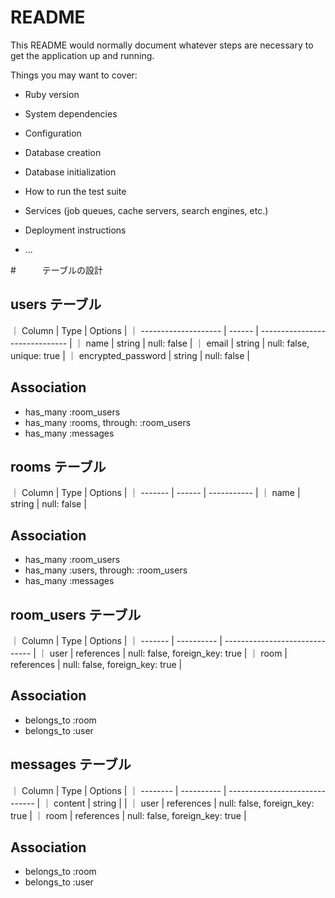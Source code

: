 # README

This README would normally document whatever steps are necessary to get the
application up and running.

Things you may want to cover:

* Ruby version

* System dependencies

* Configuration

* Database creation

* Database initialization

* How to run the test suite

* Services (job queues, cache servers, search engines, etc.)

* Deployment instructions

* ...

#　　　テーブルの設計

## users テーブル

｜ Column               | Type   | Options                        |
｜ -------------------- | ------ | ------------------------------ |
｜ name                 | string | null: false                    |
｜ email                | string | null: false, unique: true      |
｜ encrypted_password   | string | null: false                    |

## Association

- has_many :room_users
- has_many :rooms, through: :room_users
- has_many :messages

## rooms テーブル

｜ Column  | Type   | Options     |
｜ ------- | ------ | ----------- |
｜ name    | string | null: false |

## Association

- has_many :room_users
- has_many :users, through: :room_users
- has_many :messages




## room_users テーブル

｜ Column  | Type       | Options                        |
｜ ------- | ---------- | ------------------------------ |
｜ user    | references | null: false, foreign_key: true |
｜ room    | references | null: false, foreign_key: true |

## Association

- belongs_to :room
- belongs_to :user


## messages テーブル


｜ Column   | Type       | Options                        |
｜ -------- | ---------- | ------------------------------ |
｜ content  | string     |                                |
｜ user     | references | null: false, foreign_key: true |
｜ room     | references | null: false, foreign_key: true |

## Association

- belongs_to :room
- belongs_to :user

